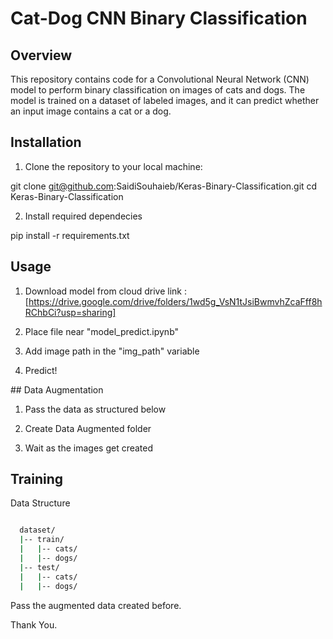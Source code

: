 # Cat-Dog CNN Binary Classification

## Overview

This repository contains code for a Convolutional Neural Network (CNN) model to perform binary classification on images of cats and dogs. The model is trained on a dataset of labeled images, and it can predict whether an input image contains a cat or a dog.

## Installation

1. Clone the repository to your local machine:

git clone git@github.com:SaidiSouhaieb/Keras-Binary-Classification.git
cd Keras-Binary-Classification

2. Install required dependecies

pip install -r requirements.txt

## Usage

1. Download model from cloud drive
link : [https://drive.google.com/drive/folders/1wd5g_VsN1tJsiBwmvhZcaFff8hRChbCi?usp=sharing]

2. Place file near "model_predict.ipynb"

3. Add image path in the "img_path" variable

4. Predict!

## Data Augmentation

1. Pass the data as structured below

2. Create Data Augmented folder

3. Wait as the images get created


## Training

Data Structure
```bash

  dataset/
  |-- train/
  |   |-- cats/
  |   |-- dogs/
  |-- test/
  |   |-- cats/
  |   |-- dogs/
```

Pass the augmented data created before.

Thank You.

